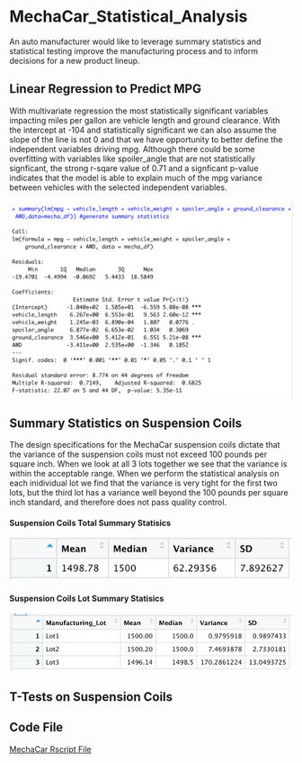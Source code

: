 # MechaCar_Statistical_Analysis
An auto manufacturer would like to leverage summary statistics and statistical testing improve the manufacturing process and to inform decisions for a new product lineup.


## Linear Regression to Predict MPG

With multivariate regression the most statistically significant variables impacting miles per gallon are vehicle length and ground clearance.  With the intercept at -104 and statistically significant we can also assume the slope of the line is not 0 and that we have opportunity to better define the independent variables driving mpg.  Although there could be some overfitting with variables like spoiler_angle that are not statistically signficant, the strong r-sqare value of 0.71 and a signficant p-value indicates that the model is able to explain much of the mpg variance between vehicles with the selected independent variables. 

![image_name](https://github.com/Christopheremorgan/MechaCar_Statistical_Analysis/blob/main/LinRegressScreenshot.png)


## Summary Statistics on Suspension Coils

The design specifications for the MechaCar suspension coils dictate that the variance of the suspension coils must not exceed 100 pounds per square inch.  When we look at all 3 lots together we see that the variance is within the acceptable range.  When we perform the statistical analysis on each inidividual lot we find that the variance is very tight for the first two lots, but the third lot has a variance well beyond the 100 pounds per square inch standard, and therefore does not pass quality control.

#### Suspension Coils Total Summary Statisics 

![image_name](https://github.com/Christopheremorgan/MechaCar_Statistical_Analysis/blob/main/CoilTotalSummary.png)

#### Suspension Coils Lot Summary Statisics

![image_name](https://github.com/Christopheremorgan/MechaCar_Statistical_Analysis/blob/main/CoilLotSummary.png)

## T-Tests on Suspension Coils



## Code File
[MechaCar Rscript File](https://github.com/Christopheremorgan/MechaCar_Statistical_Analysis/blob/main/MechaCarChallenge.R)

